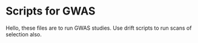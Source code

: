 # Scripts for GWAS

Hello, these files are to run GWAS studies. Use drift scripts to run scans of selection also. 
